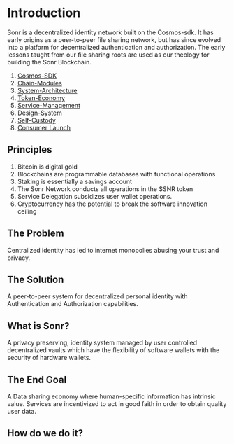 # Introduction

Sonr is a decentralized identity network built on the Cosmos-sdk. It has early origins as a peer-to-peer file sharing network, but has since evolved into a platform for decentralized authentication and authorization. The early lessons taught from our file sharing roots are used as our theology for building the Sonr Blockchain.

1. [Cosmos-SDK](./concepts/Cosmos-SDK.md)
2. [Chain-Modules](./concepts/Chain-Modules.md)
3. [System-Architecture](./concepts/System-Architecture.md)
4. [Token-Economy](./concepts/Token-Economy.md)
5. [Service-Management](./concepts/Service-Management.md)
6. [Design-System](./concepts/Design-System.md)
7. [Self-Custody](./concepts/Self-Custody.md)
8. [Consumer Launch](./concepts/Consumer-Launch.md)

## Principles

1. Bitcoin is digital gold
2. Blockchains are programmable databases with functional operations
3. Staking is essentially a savings account
4. The Sonr Network conducts all operations in the $SNR token
5. Service Delegation subsidizes user wallet operations.
6. Cryptocurrency has the potential to break the software innovation ceiling

## The Problem

Centralized identity has led to internet monopolies abusing your trust and privacy.

## The Solution

A peer-to-peer system for decentralized personal identity with Authentication and Authorization capabilities.

## What is Sonr?

A privacy preserving, identity system managed by user controlled decentralized vaults which have the flexibility of
software wallets with the security of hardware wallets.

## The End Goal

A Data sharing economy where human-specific information has intrinsic value. Services are incentivized to act in
good faith in order to obtain quality user data.

## How do we do it?
